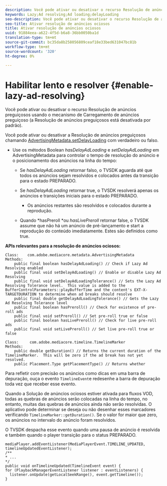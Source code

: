 ```yaml
---
description: Você pode ativar ou desativar o recurso Resolução de anúncios preguiçosos usando o mecanismo de Carregamento de anúncios preguiçoso (a Resolução de anúncios preguiçosos está desativada por padrão).
keywords: Lazy;Ad resolving;Ad loading;delayLoading
seo-description: Você pode ativar ou desativar o recurso Resolução de anúncios preguiçosos usando o mecanismo de Carregamento de anúncios preguiçoso (a Resolução de anúncios preguiçosos está desativada por padrão).
seo-title: Ativar resolução de anúncios ociosos
title: Ativar resolução de anúncios ociosos
uuid: 91884eea-a622-4f5d-b6a8-36bb0050ba1d
translation-type: tm+mt
source-git-commit: bc35da8b258056809ceaf18e33bed631047bc81b
workflow-type: tm+mt
source-wordcount: '320'
ht-degree: 0%

---
```



# Habilitar lento e resolver {#enable-lazy-ad-resolving}

Você pode ativar ou desativar o recurso Resolução de anúncios preguiçosos usando o mecanismo de Carregamento de anúncios preguiçoso (a Resolução de anúncios preguiçosos está desativada por padrão).

Você pode ativar ou desativar a Resolução de anúncios preguiçosos chamando [AdvertisingMetadata.setDelayLoading](https://help.adobe.com/en_US/primetime/api/psdk/javadoc_2.4/com/adobe/mediacore/metadata/AdvertisingMetadata.html#setDelayAdLoading-boolean-) com verdadeiro ou falso.

* Use os métodos Boolean *hasDelayAdLoading* e *setDelayAdLoading* em AdvertisingMetadata para controlar o tempo de resolução do anúncio e o posicionamento dos anúncios na linha do tempo:

   * Se *hasDelayAdLoading* retornar falso, o TVSDK aguarda até que todos os anúncios sejam resolvidos e colocados antes da transição para o estado PREPARADO.
   * Se *hasDelayAdLoading* retornar true, o TVSDK resolverá apenas os anúncios e transições iniciais para o estado PREPARADO.

      * Os anúncios restantes são resolvidos e colocados durante a reprodução.
   * Quando *hasPreroll *ou *hasLivePreroll* retornar false, o TVSDK assume que não há um anúncio de pré-lançamento e start a reprodução do conteúdo imediatamente. Estes são definidos como true.


**APIs relevantes para a resolução de anúncios ociosos:**

```
Class:    com.adobe.mediacore.metadata.AdvertisingMetadata 
Methods: 
    public final boolean hasDelayAdLoading() // Check if Lazy Ad Resolving enabled 
    public final void setDelayAdLoading() // Enable or disable Lazy Ad Resolving 
    public final void setDelayAdLoadingTolerance() // Sets the Lazy Ad Resolving Tolerance level.  This value is added to the BufferControlParameters::playBufferTime and the content's EXT-X-TARGETDURATION to determine when ad breaks should resolve 
    public final double getDelayAdLoadingTolerance() // Gets the Lazy Ad Resolving Tolerance level 
    public final boolean hasPreroll() // Check for existence of pre-roll ads 
    public final void setPreroll() // Set pre-roll true or false 
    public final boolean hasLivePreroll() // Check for live pre-roll ads 
    public final void setLivePreroll() // Set live pre-roll true or false

Class:     com.adobe.mediacore.timeline.TimelineMarker 
Methods: 
    public double getDuration() // Returns the current duration of the TimelineMarker.  This will be zero if the ad break has not yet resolved. 
    public Placement.Type getPlacementType() // Returns whether
```

Para refletir com precisão os anúncios como dicas em uma barra de depuração, ouça o evento `TimelineEvent`e redesenhe a barra de depuração toda vez que receber esse evento.

Quando a Solução de anúncios ociosos estiver ativada para fluxos VOD, todas as quebras de anúncios serão colocadas na linha do tempo, no entanto, muitas das quebras de anúncios ainda não serão resolvidas. O aplicativo pode determinar se deseja ou não desenhar esses marcadores verificando `TimelineMarker::getDuration()`. Se o valor for maior que zero, os anúncios no intervalo do anúncio foram resolvidos.

O TVSDK despacha esse evento quando uma pausa de anúncio é resolvida e também quando o player transição para o status PREPARADO.

```
mediaPlayer.addEventListener(MediaPlayerEvent.TIMELINE_UPDATED, timelineUpdatedEventListener); 
/** 
* ... 
*/ 
public void onTimelineUpdated(TimelineEvent event) { 
for (PlaybackManagerEventListener listener : eventListeners) { 
  listener.onUpdate(getLocalSeekRange(), event.getTimeline()); 
}
```
